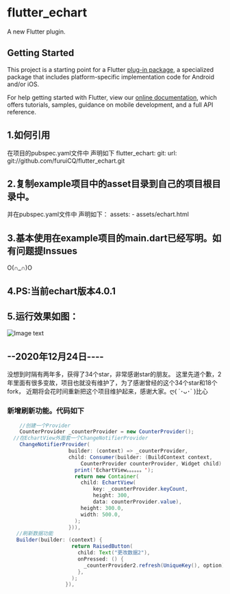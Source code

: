 # flutter_echart

A new Flutter plugin.

## Getting Started

This project is a starting point for a Flutter
[plug-in package](https://flutter.io/developing-packages/),
a specialized package that includes platform-specific implementation code for
Android and/or iOS.

For help getting started with Flutter, view our 
[online documentation](https://flutter.io/docs), which offers tutorials, 
samples, guidance on mobile development, and a full API reference.


## 1.如何引用

在项目的pubspec.yaml文件中
声明如下
flutter_echart:
      git:
        url: git://github.com/furuiCQ/flutter_echart.git
        
## 2.复制example项目中的asset目录到自己的项目根目录中。

并在pubspec.yaml文件中
声明如下：
assets:
    - assets/echart.html
    
## 3.基本使用在example项目的main.dart已经写明。如有问题提Inssues
O(∩_∩)O

## 4.PS:当前echart版本4.0.1

## 5.运行效果如图：

![Image text](https://github.com/furuiCQ/flutter_echart/blob/master/image.png)

## --2020年12月24日----

没想到时隔有两年多，获得了34个star，非常感谢star的朋友。
这里先道个歉，2年里面有很多变故，项目也就没有维护了，为了感谢曾经的这个34个star和18个fork，
近期将会花时间重新把这个项目维护起来，感谢大家。ღ( ´･ᴗ･` )比心

### 新增刷新功能。代码如下

```java
    //创建一个Provider
    CounterProvider _counterProvider = new CounterProvider();
  //在EchartView外面套一个ChangeNotifierProvider
    ChangeNotifierProvider(
                    builder: (context) => _counterProvider,
                    child: Consumer(builder: (BuildContext context,
                        CounterProvider counterProvider, Widget child) {
                      print('EchartView。。。。。。');
                      return new Container(
                        child: EchartView(
                            key: _counterProvider.keyCount,
                            height: 300,
                            data: counterProvider.value),
                        height: 300.0,
                        width: 500.0,
                      );
                    })),
   //刷新数据功能
   Builder(builder: (context) {
                     return RaisedButton(
                       child: Text("更改数据2"),
                       onPressed: () {
                         _counterProvider2.refresh(UniqueKey(), option);
                       },
                     );
                   }),
```
